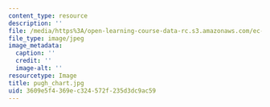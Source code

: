 ```yaml
---
content_type: resource
description: ''
file: /media/https%3A/open-learning-course-data-rc.s3.amazonaws.com/ec-710-d-lab-medical-technologies-for-the-developing-world-spring-2010/3609e5f4369ec324572f235d3dc9ac59_pugh_chart.jpg
file_type: image/jpeg
image_metadata:
  caption: ''
  credit: ''
  image-alt: ''
resourcetype: Image
title: pugh_chart.jpg
uid: 3609e5f4-369e-c324-572f-235d3dc9ac59
---
```

